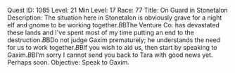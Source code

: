 Quest ID: 1085
Level: 21
Min Level: 17
Race: 77
Title: On Guard in Stonetalon
Description: The situation here in Stonetalon is obviously grave for a night elf and gnome to be working together.$B$BThe Venture Co. has devastated these lands and I've spent most of my time putting an end to the destruction.$B$BDo not judge Gaxim prematurely; he understands the need for us to work together.$B$BIf you wish to aid us, then start by speaking to Gaxim.$B$BI'm sorry I cannot send you back to Tara with good news yet. Perhaps soon.
Objective: Speak to Gaxim.
